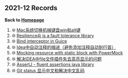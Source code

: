 ## 2021-12 Records

<b>Back to [Homepage](../index.md)</b>

1. 🌐 [Mac系统切换机械键盘win和alt键](https://www.jianshu.com/p/66922b2bc8c3)
2. 🌐 [Resilience4j is a fault tolerance library](https://github.com/resilience4j/resilience4j)
3. 🌐 [Bind interceptor in Guice](https://stackoverflow.com/questions/2716993/hidden-features-of-google-guice/2718802)
4. 🌐 [Idea中自动注释的缩进（避免添加注释自动到行首）](https://blog.csdn.net/daizhe/article/details/78249272)
5. 🌐 [Mocking resource with static block with PowerMock](https://stackoverflow.com/questions/47853919/mocking-getresource-in-static-block-with-powermock#comment82699235_47853919)
6. 🌐 [解决IDEA中file文件插件失去高亮显示的问题](https://blog.csdn.net/weixin_45310564/article/details/106183955)
7. 🌐 [AssertJ - fluent assertions java library](https://assertj.github.io/doc/)
8. 🌐 [Git status 显示中文和解决中文乱码](https://blog.csdn.net/u012145252/article/details/81775362)